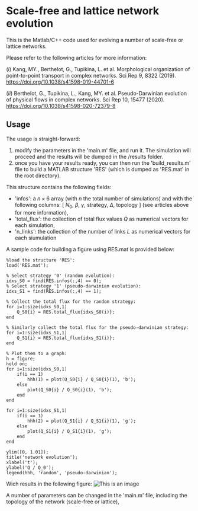 # Scale-free and lattice network evolution
This is the Matlab/C++ code used for evolving a number of scale-free or lattice networks.

Please refer to the following articles for more information:

(*i*) Kang, MY., Berthelot, G., Tupikina, L. et al. Morphological organization of point-to-point transport in complex networks. Sci Rep 9, 8322 (2019). https://doi.org/10.1038/s41598-019-44701-6

(*ii*) Berthelot, G., Tupikina, L., Kang, MY. et al. Pseudo-Darwinian evolution of physical flows in complex networks. Sci Rep 10, 15477 (2020). https://doi.org/10.1038/s41598-020-72379-8

## Usage
The usage is straight-forward:
1. modify the parameters in the 'main.m' file, and run it. The simulation will proceed and the results will be dumped in the /results folder.
2. once you have your results ready, you can then run the 'build_results.m' file to build a MATLAB structure 'RES' (which is dumped as 'RES.mat' in the root directory). 

This structure contains the following fields:
- 'infos': a $n \times 6$ array (with $n$ the total number of simulations) and with the following columns: [ $N_0$, $\beta$, $\gamma$, strategy, $\Delta$, topology ] (see articles above for more information),
- 'total_flux': the collection of total flux values $Q$ as numerical vectors for each simulation,
- 'n_links': the collection of the number of links $L$ as numerical vectors for each siumulation

A sample code for building a figure using RES.mat is provided below:
```
%load the structure 'RES':
load('RES.mat');

% Select strategy '0' (random evolution):
idxs_S0 = find(RES.infos(:,4) == 0);
% Select strategy '1' (pseudo-darwinian evolution):
idxs_S1 = find(RES.infos(:,4) == 1);

% Collect the total flux for the random strategy:
for i=1:size(idxs_S0,1)
    Q_S0{i} = RES.total_flux{idxs_S0(i)};
end

% Similarly collect the total flux for the pseudo-darwinian strategy:
for i=1:size(idxs_S1,1)
    Q_S1{i} = RES.total_flux{idxs_S1(i)};
end

% Plot them to a graph:
h = figure;
hold on;
for i=1:size(idxs_S0,1)
    if(i == 1)
        hhh(1) = plot(Q_S0{i} / Q_S0{i}(1), 'b');
    else
        plot(Q_S0{i} / Q_S0{i}(1), 'b');
    end
end

for i=1:size(idxs_S1,1)
    if(i == 1)
        hhh(2) = plot(Q_S1{i} / Q_S1{i}(1), 'g');
    else
        plot(Q_S1{i} / Q_S1{i}(1), 'g');
    end
end

ylim([0, 1.01]);
title('network evolution');
xlabel('t');
ylabel('Q / Q_0');
legend(hhh, 'random', 'pseudo-darwinian');
```

Wich results in the following figure:
![This is an image](/../main/images/CN_Fig0.png)


A number of parameters can be changed in the 'main.m' file, including the topology of the network (scale-free or lattice), 

